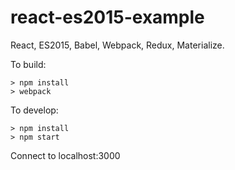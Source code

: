 # react-es2015-example
React, ES2015, Babel, Webpack, Redux, Materialize.

To build:

```
> npm install
> webpack
```

To develop:

```
> npm install
> npm start
```

Connect to localhost:3000
